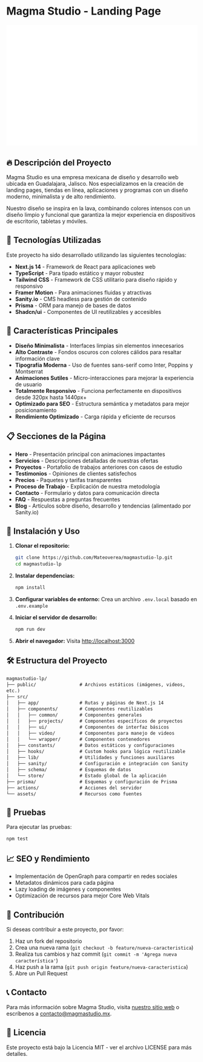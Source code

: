 # Magma Studio - Landing Page

![Magma Studio Logo](/public/logo/logo_black.svg)

## 🔥 Descripción del Proyecto

Magma Studio es una empresa mexicana de diseño y desarrollo web ubicada en Guadalajara, Jalisco. Nos especializamos en la creación de landing pages, tiendas en línea, aplicaciones y programas con un diseño moderno, minimalista y de alto rendimiento.

Nuestro diseño se inspira en la lava, combinando colores intensos con un diseño limpio y funcional que garantiza la mejor experiencia en dispositivos de escritorio, tabletas y móviles.

## 📱 Tecnologías Utilizadas

Este proyecto ha sido desarrollado utilizando las siguientes tecnologías:

- **Next.js 14** - Framework de React para aplicaciones web
- **TypeScript** - Para tipado estático y mayor robustez
- **Tailwind CSS** - Framework de CSS utilitario para diseño rápido y responsivo
- **Framer Motion** - Para animaciones fluidas y atractivas
- **Sanity.io** - CMS headless para gestión de contenido
- **Prisma** - ORM para manejo de bases de datos
- **Shadcn/ui** - Componentes de UI reutilizables y accesibles

## 🎨 Características Principales

- **Diseño Minimalista** - Interfaces limpias sin elementos innecesarios
- **Alto Contraste** - Fondos oscuros con colores cálidos para resaltar información clave
- **Tipografía Moderna** - Uso de fuentes sans-serif como Inter, Poppins y Montserrat
- **Animaciones Sutiles** - Micro-interacciones para mejorar la experiencia de usuario
- **Totalmente Responsivo** - Funciona perfectamente en dispositivos desde 320px hasta 1440px+
- **Optimizado para SEO** - Estructura semántica y metadatos para mejor posicionamiento
- **Rendimiento Optimizado** - Carga rápida y eficiente de recursos

## 📋 Secciones de la Página

- **Hero** - Presentación principal con animaciones impactantes
- **Servicios** - Descripciones detalladas de nuestras ofertas
- **Proyectos** - Portafolio de trabajos anteriores con casos de estudio
- **Testimonios** - Opiniones de clientes satisfechos
- **Precios** - Paquetes y tarifas transparentes
- **Proceso de Trabajo** - Explicación de nuestra metodología
- **Contacto** - Formulario y datos para comunicación directa
- **FAQ** - Respuestas a preguntas frecuentes
- **Blog** - Artículos sobre diseño, desarrollo y tendencias (alimentado por Sanity.io)

## 🚀 Instalación y Uso

1. **Clonar el repositorio:**
   ```bash
   git clone https://github.com/Mateoverea/magmastudio-lp.git
   cd magmastudio-lp
   ```

2. **Instalar dependencias:**
   ```bash
   npm install
   ```

3. **Configurar variables de entorno:**
   Crea un archivo `.env.local` basado en `.env.example`

4. **Iniciar el servidor de desarrollo:**
   ```bash
   npm run dev
   ```

5. **Abrir el navegador:**
   Visita [http://localhost:3000](http://localhost:3000)

## 🛠️ Estructura del Proyecto

```
magmastudio-lp/
├── public/                # Archivos estáticos (imágenes, videos, etc.)
├── src/
│   ├── app/               # Rutas y páginas de Next.js 14
│   ├── components/        # Componentes reutilizables
│   │   ├── common/        # Componentes generales
│   │   ├── projects/      # Componentes específicos de proyectos
│   │   ├── ui/            # Componentes de interfaz básicos
│   │   ├── video/         # Componentes para manejo de videos
│   │   └── wrapper/       # Componentes contenedores
│   ├── constants/         # Datos estáticos y configuraciones
│   ├── hooks/             # Custom hooks para lógica reutilizable
│   ├── lib/               # Utilidades y funciones auxiliares
│   ├── sanity/            # Configuración e integración con Sanity
│   ├── schema/            # Esquemas de datos
│   └── store/             # Estado global de la aplicación
├── prisma/                # Esquemas y configuración de Prisma
├── actions/               # Acciones del servidor
└── assets/                # Recursos como fuentes
```

## 🧪 Pruebas

Para ejecutar las pruebas:

```bash
npm test
```

## 📈 SEO y Rendimiento

- Implementación de OpenGraph para compartir en redes sociales
- Metadatos dinámicos para cada página
- Lazy loading de imágenes y componentes
- Optimización de recursos para mejor Core Web Vitals

## 👥 Contribución

Si deseas contribuir a este proyecto, por favor:

1. Haz un fork del repositorio
2. Crea una nueva rama (`git checkout -b feature/nueva-caracteristica`)
3. Realiza tus cambios y haz commit (`git commit -m 'Agrega nueva característica'`)
4. Haz push a la rama (`git push origin feature/nueva-caracteristica`)
5. Abre un Pull Request

## 📞 Contacto

Para más información sobre Magma Studio, visita [nuestro sitio web](https://magmastudio.mx) o escríbenos a contacto@magmastudio.mx.

## 📄 Licencia

Este proyecto está bajo la Licencia MIT - ver el archivo LICENSE para más detalles.